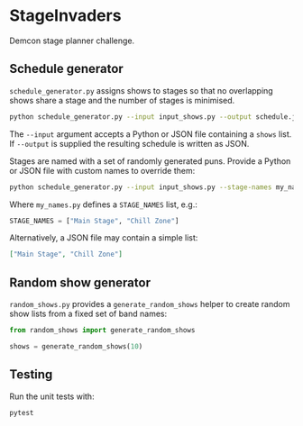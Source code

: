 # StageInvaders

Demcon stage planner challenge.

## Schedule generator

`schedule_generator.py` assigns shows to stages so that no overlapping shows
share a stage and the number of stages is minimised.

```bash
python schedule_generator.py --input input_shows.py --output schedule.json
```

The `--input` argument accepts a Python or JSON file containing a `shows` list.
If `--output` is supplied the resulting schedule is written as JSON.

Stages are named with a set of randomly generated puns.  Provide a Python or
JSON file with custom names to override them:

```bash
python schedule_generator.py --input input_shows.py --stage-names my_names.py
```

Where `my_names.py` defines a `STAGE_NAMES` list, e.g.:

```python
STAGE_NAMES = ["Main Stage", "Chill Zone"]
```

Alternatively, a JSON file may contain a simple list:

```json
["Main Stage", "Chill Zone"]
```

## Random show generator

`random_shows.py` provides a `generate_random_shows` helper to create random
show lists from a fixed set of band names:

```python
from random_shows import generate_random_shows

shows = generate_random_shows(10)
```

## Testing

Run the unit tests with:

```bash
pytest
```
